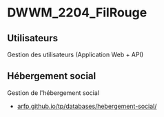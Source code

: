 # DWWM_2204_FilRouge

## Utilisateurs 

Gestion des utilisateurs (Application Web + API)

## Hébergement social 

Gestion de l'hébergement social 
- [arfp.github.io/tp/databases/hebergement-social/](https://arfp.github.io/tp/databases/hebergement-social/)